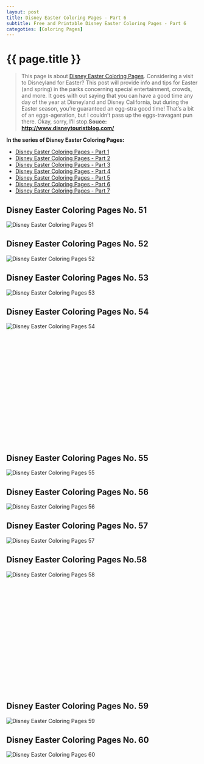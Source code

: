 ```yaml
---
layout: post
title: Disney Easter Coloring Pages - Part 6
subtitle: Free and Printable Disney Easter Coloring Pages - Part 6
categoties: [Coloring Pages]
---
```

{{ page.title }}
================
> This page is about [Disney Easter Coloring Pages](https://hoanghabelle.github.io/). Considering a visit to Disneyland for Easter? This post will provide info and tips for Easter (and spring) in the parks concerning special entertainment, crowds, and more. It goes with out saying that you can have a good time any day of the year at Disneyland and Disney California, but during the Easter season, you’re guaranteed an egg-stra good time! That’s a bit of an eggs-ageration, but I couldn’t pass up the eggs-travagant pun there. Okay, sorry, I’ll stop.__Souce: http://www.disneytouristblog.com/__

**In the series of Disney Easter Coloring Pages:**

* [Disney Easter Coloring Pages - Part 1](https://hoanghabelle.github.io/2017/11/17/Disney-Easter-Coloring-Pages-part-1.html)
* [Disney Easter Coloring Pages - Part 2](https://hoanghabelle.github.io/2017/11/17/Disney-Easter-Coloring-Pages-part-2.html)
* [Disney Easter Coloring Pages - Part 3](https://hoanghabelle.github.io/2017/11/17/Disney-Easter-Coloring-Pages-part-3.html)
* [Disney Easter Coloring Pages - Part 4](https://hoanghabelle.github.io/2017/11/17/Disney-Easter-Coloring-Pages-part-4.html)
* [Disney Easter Coloring Pages - Part 5](https://hoanghabelle.github.io/2017/11/17/Disney-Easter-Coloring-Pages-part-5.html)
* [Disney Easter Coloring Pages - Part 6](https://hoanghabelle.github.io/2017/11/17/Disney-Easter-Coloring-Pages-part-6.html)
* [Disney Easter Coloring Pages - Part 7](https://hoanghabelle.github.io/2017/11/17/Disney-Easter-Coloring-Pages-part-7.html)
## Disney Easter Coloring Pages No. 51
![Disney Easter Coloring Pages 51](https://hoanghabelle.github.io/img2/Disney-Easter-Coloring-Pages%20(51).jpg "Disney Easter Coloring Pages 51")

## Disney Easter Coloring Pages No. 52
![Disney Easter Coloring Pages 52](https://hoanghabelle.github.io/img2/Disney-Easter-Coloring-Pages%20(52).jpg "Disney Easter Coloring Pages 52")

## Disney Easter Coloring Pages No. 53
![Disney Easter Coloring Pages 53](https://hoanghabelle.github.io/img2/Disney-Easter-Coloring-Pages%20(53).jpg "Disney Easter Coloring Pages 53")

## Disney Easter Coloring Pages No. 54
![Disney Easter Coloring Pages 54](https://hoanghabelle.github.io/img2/Disney-Easter-Coloring-Pages%20(54).jpg "Disney Easter Coloring Pages 54")

<script async src="//pagead2.googlesyndication.com/pagead/js/adsbygoogle.js"></script><!-- Texxtonly --><ins class="adsbygoogle" style="display:inline-block;width:336px;height:280px" data-ad-client="ca-pub-6753140515841889" data-ad-slot="3207852233"></ins><script>(adsbygoogle = window.adsbygoogle || []).push({}); </script>

## Disney Easter Coloring Pages No. 55
![Disney Easter Coloring Pages 55](https://hoanghabelle.github.io/img2/Disney-Easter-Coloring-Pages%20(55).jpg "Disney Easter Coloring Pages 55")

## Disney Easter Coloring Pages No. 56
![Disney Easter Coloring Pages 56](https://hoanghabelle.github.io/img2/Disney-Easter-Coloring-Pages%20(56).jpg "Disney Easter Coloring Pages 56")

## Disney Easter Coloring Pages No. 57
![Disney Easter Coloring Pages 57](https://hoanghabelle.github.io/img2/Disney-Easter-Coloring-Pages%20(57).jpg "Disney Easter Coloring Pages 57")

## Disney Easter Coloring Pages No.58
![Disney Easter Coloring Pages 58](https://hoanghabelle.github.io/img2/Disney-Easter-Coloring-Pages%20(58).jpg "Disney Easter Coloring Pages 58")

<script async src="//pagead2.googlesyndication.com/pagead/js/adsbygoogle.js"></script><!-- Texxtonly --><ins class="adsbygoogle" style="display:inline-block;width:336px;height:280px" data-ad-client="ca-pub-6753140515841889" data-ad-slot="3207852233"></ins><script>(adsbygoogle = window.adsbygoogle || []).push({}); </script>

## Disney Easter Coloring Pages No. 59
![Disney Easter Coloring Pages 59](https://hoanghabelle.github.io/img2/Disney-Easter-Coloring-Pages%20(59).jpg "Disney Easter Coloring Pages 59")

## Disney Easter Coloring Pages No. 60
![Disney Easter Coloring Pages 60](https://hoanghabelle.github.io/img2/Disney-Easter-Coloring-Pages%20(60).jpg "Disney Easter Coloring Pages 60")

